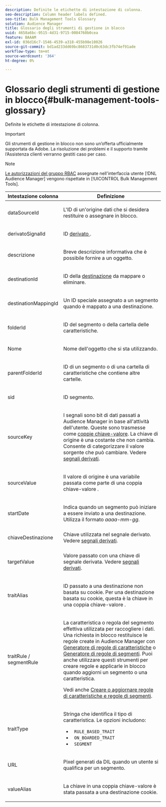 ```yaml
---
description: Definite le etichette di intestazione di colonna.
seo-description: Column header labels defined.
seo-title: Bulk Management Tools Glossary
solution: Audience Manager
title: Glossario degli strumenti di gestione in blocco
uuid: 4658a6bc-9515-4d31-9715-0084760b0cea
feature: BAAAM
exl-id: 036d16c7-1546-4539-a318-455b98e10026
source-git-commit: bd1ad233dd69bc8683731d0c63dc3fb74ef91ade
workflow-type: tm+mt
source-wordcount: '364'
ht-degree: 0%

---
```


# Glossario degli strumenti di gestione in blocco{#bulk-management-tools-glossary}

Definite le etichette di intestazione di colonna.

>[!IMPORTANT]
>
>Gli strumenti di gestione in blocco non sono un’offerta ufficialmente supportata da Adobe. La risoluzione dei problemi e il supporto tramite l’Assistenza clienti verranno gestiti caso per caso.

<!-- 

<p>r_bulk_glossary.xml </p>

 -->

>[!NOTE]
>
>[Le autorizzazioni del gruppo RBAC](../../features/administration/administration-overview.md) assegnate nell&#39;interfaccia utente [!DNL Audience Manager] vengono rispettate in [!UICONTROL Bulk Management Tools].

<table id="table_2C2BC2FB3EFC443C9A5AE18EFC6FABFD"> 
 <thead> 
  <tr> 
   <th colname="col1" class="entry"> Intestazione colonna </th> 
   <th colname="col2" class="entry"> Definizione </th> 
  </tr> 
 </thead>
 <tbody> 
  <tr> 
   <td colname="col1"> <p> <span class="term"> dataSourceId</span> </p> </td> 
   <td colname="col2"> <p>L'ID di un'origine dati <a href="../../features/datasources-list-and-settings.md#data-sources-list-and-settings"></a> che si desidera restituire o assegnare in blocco. </p> </td> 
  </tr> 
  <tr> 
   <td colname="col1"> <p> <span class="term"> derivatoSignalId</span> </p> </td> 
   <td colname="col2"> <p>ID <a href="../../features/derived-signals.md"> derivato </a>. </p> </td> 
  </tr> 
  <tr> 
   <td colname="col1"> <p> <span class="term"> descrizione</span> </p> </td> 
   <td colname="col2"> <p>Breve descrizione informativa che è possibile fornire a un oggetto. </p> </td> 
  </tr> 
  <tr> 
   <td colname="col1"> <p> <span class="term"> destinationId</span> </p> </td> 
   <td colname="col2"> <p>ID della <a href="../../features/destinations/destinations.md"> destinazione</a> da mappare o eliminare. </p> </td> 
  </tr> 
  <tr> 
   <td colname="col1"> <p> <span class="term"> destinationMappingId</span> </p> </td> 
   <td colname="col2"> <p>Un ID speciale assegnato a un segmento quando è mappato a una destinazione. </p> </td> 
  </tr> 
  <tr> 
   <td colname="col1"> <p> <span class="term"> folderId</span> </p> </td> 
   <td colname="col2"> <p>ID del segmento o della cartella delle caratteristiche. </p> </td> 
  </tr> 
  <tr> 
   <td colname="col1"> <p> Nome <span class="term"></span> </p> </td> 
   <td colname="col2"> <p>Nome dell'oggetto che si sta utilizzando. </p> </td> 
  </tr> 
  <tr> 
   <td colname="col1"> <p> <span class="term"> parentFolderId</span> </p> </td> 
   <td colname="col2"> <p>ID di un segmento o di una cartella di caratteristiche che contiene altre cartelle. </p> </td> 
  </tr> 
  <tr> 
   <td colname="col1"> <p> <span class="term"> sid</span> </p> </td> 
   <td colname="col2"> <p>ID segmento. </p> </td> 
  </tr> 
  <tr> 
   <td colname="col1"> <p> <span class="term"> sourceKey</span> </p> </td> 
   <td colname="col2"> <p>I segnali sono bit di dati passati a <span class="keyword"> Audience Manager</span> in base all'attività dell'utente. Queste sono trasmesse come <a href="../../reference/key-value-pairs-explained.md"> coppie chiave-valore</a>. La chiave di origine è una costante che non cambia. Consente di categorizzare il valore sorgente che può cambiare. Vedere <a href="../../features/derived-signals.md"> segnali derivati</a>. </p> </td> 
  </tr> 
  <tr> 
   <td colname="col1"> <p> <span class="term"> sourceValue</span> </p> </td> 
   <td colname="col2"> <p>Il valore di origine è una variabile passata come parte di una coppia chiave-valore <a href="../../reference/key-value-pairs-explained.md"></a>. </p> </td> 
  </tr> 
  <tr> 
   <td colname="col1"> <p> <span class="term"> startDate</span> </p> </td> 
   <td colname="col2"> <p>Indica quando un segmento può iniziare a essere inviato a una destinazione. Utilizza il formato <i>aaaa-mm-gg</i>. </p> </td> 
  </tr> 
  <tr> 
   <td colname="col1"> <p> <span class="term"> chiaveDestinazione</span> </p> </td> 
   <td colname="col2">Chiave utilizzata nel segnale derivato. Vedere <a href="../../features/derived-signals.md"> segnali derivati</a>. </td> 
  </tr> 
  <tr> 
   <td colname="col1"> <p> <span class="term"> targetValue</span> </p> </td> 
   <td colname="col2"> <p>Valore passato con una chiave di segnale derivata. Vedere <a href="../../features/derived-signals.md"> segnali derivati</a>. </p> </td> 
  </tr> 
  <tr> 
   <td colname="col1"> <p> <span class="term"> traitAlias</span> </p> </td> 
   <td colname="col2"> <p>ID passato a una destinazione non basata su cookie. Per una destinazione basata su cookie, questa è la chiave in una coppia chiave-valore <a href="../../reference/key-value-pairs-explained.md"></a>. </p> </td> 
  </tr> 
  <tr> 
   <td colname="col1"> <p> <span class="term"> traitRule / segmentRule</span> </p> </td> 
   <td colname="col2"> <p>La caratteristica o regola del segmento effettiva utilizzata per raccogliere i dati. Una richiesta in blocco restituisce le regole create in <span class="keyword"> Audience Manager</span> con <a href="../../features/traits/about-trait-builder.md"> Generatore di regole di caratteristiche</a> o <a href="../../features/segments/segment-builder.md"> Generatore di regole di segmenti</a>. Puoi anche utilizzare questi strumenti per creare regole e applicarle in blocco quando aggiorni un segmento o una caratteristica. </p> <p>Vedi anche <a href="../../reference/bulk-management-tools/bulk-rules.md"> Creare o aggiornare regole di caratteristiche e regole di segmenti</a>. </p> </td> 
  </tr> 
  <tr> 
   <td colname="col1"> <p> <span class="term"> traitType</span> </p> </td> 
   <td colname="col2"> <p>Stringa che identifica il tipo di caratteristica. Le opzioni includono: </p> 
    <ul id="ul_AB5B4F87B14241DCBBE44B0B7BD4EF72"> 
     <li id="li_21F9412CDDC64FAA888C6542E284C436"> <code> RULE_BASED_TRAIT</code> </li> 
     <li id="li_5A5EA9A1EC5C45C991875EBBE7979A5A"> <code> ON_BOARDED_TRAIT </code> </li> 
     <li id="li_F38B58ADE3324E97A71E3F94F11945BE"> <code> SEGMENT</code> </li> 
    </ul> </td> 
  </tr> 
  <tr> 
   <td colname="col1"> <p> URL <span class="term"></span> </p> </td> 
   <td colname="col2"> <p>Pixel generati da DIL quando un utente si qualifica per un segmento. </p> </td> 
  </tr> 
  <tr> 
   <td colname="col1"> <p> <span class="term"> valueAlias</span> </p> </td> 
   <td colname="col2"> <p>La chiave in una coppia chiave-valore <a href="../../reference/key-value-pairs-explained.md"></a> è stata passata a una destinazione cookie. </p> </td> 
  </tr> 
 </tbody> 
</table>
